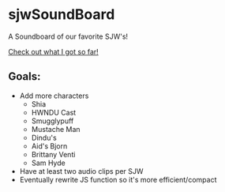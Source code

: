 # sjwSoundBoard
A Soundboard of our favorite SJW's!

[Check out what I got so far!](http://br3ntor.github.io/sjw)

## Goals:
- Add more characters
  - Shia
  - HWNDU Cast
  - Smugglypuff
  - Mustache Man
  - Dindu's
  - Aid's Bjorn
  - Brittany Venti
  - Sam Hyde
- Have at least two audio clips per SJW
- Eventually rewrite JS function so it's more efficient/compact
